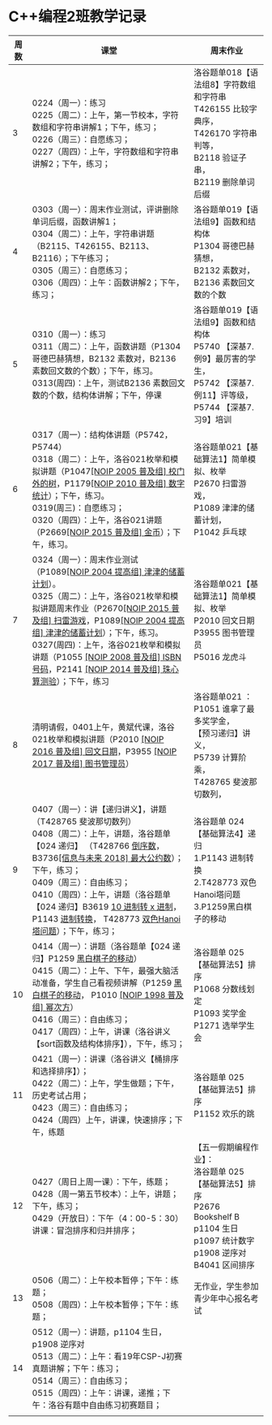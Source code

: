 
# C++编程2班教学记录

| 周数  | 课堂                                                                                                                                                                                                                                                                                                                                                                                                                                                                                                                                                                                          | 周末作业                                                                                                       |
| --- | ------------------------------------------------------------------------------------------------------------------------------------------------------------------------------------------------------------------------------------------------------------------------------------------------------------------------------------------------------------------------------------------------------------------------------------------------------------------------------------------------------------------------------------------------------------------------------------------- | ---------------------------------------------------------------------------------------------------------- |
| 3   | 0224（周一）：练习<br />0225（周二）：上午，第一节校本，字符数组和字符串讲解1；下午，练习；<br />0226（周三）：自愿练习；<br />0227（周四）：上午，字符数组和字符串讲解2；下午，练习；                                                                                                                                                                                                                                                                                                                                                                                                                                                                               | 洛谷题单018【语法组8】字符数组和字符串<br/>T426155 比较字典序，<br/>T426170 字符串判等，<br/>B2118 验证子串，<br/>B2119 删除单词后缀               |
| 4   | 0303（周一）：周末作业测试，评讲删除单词后缀，函数讲解1；<br />0304（周二）：上午，字符串讲题（B2115、T426155、B2113、B2116）；下午练习；<br />0305（周三）：自愿练习；<br />0306（周四）：上午：函数讲解2；下午，练习；                                                                                                                                                                                                                                                                                                                                                                                                                                                   | 洛谷题单019【语法组9】函数和结构体<br/>P1304 哥德巴赫猜想，<br/>B2132 素数对，<br/>B2136 素数回文数的个数                                    |
| 5   | 0310（周一）：练习<br />0311（周二）：上午，函数讲题（P1304 哥德巴赫猜想，B2132 素数对，B2136 素数回文数的个数）；下午，练习。<br />0313(周四)：上午，测试B2136 素数回文数的个数，结构体讲解；下午，停课                                                                                                                                                                                                                                                                                                                                                                                                                                                               | 洛谷题单019【语法组9】函数和结构体<br/>P5740 【深基7.例9】最厉害的学生，<br/>P5742 【深基7.例11】评等级，<br/>P5744 【深基7.习9】培训                 |
| 6   | 0317（周一）：结构体讲题（P5742，P5744）<br>0318（周二）：上午，洛谷021枚举和模拟讲题（P1047[[NOIP 2005 普及组] 校门外的树](https://www.luogu.com.cn/problem/P1047 "[NOIP 2005 普及组] 校门外的树")，P1179[[NOIP 2010 普及组] 数字统计](https://www.luogu.com.cn/problem/P1179 "[NOIP 2010 普及组] 数字统计")）；下午，练习。<br>0319(周三)：自愿练习；<br>0320（周四）：上午，洛谷021讲题（P2669[[NOIP 2015 普及组] 金币](https://www.luogu.com.cn/problem/P2669 "[NOIP 2015 普及组] 金币")）；下午，练习。                                                                                                                                                                                             | 洛谷题单021【基础算法1】简单模拟、枚举<br>P2670 扫雷游戏，<br>P1089 津津的储蓄计划，<br>P1042 乒乓球                                        |
| 7   | 0324（周一）：周末作业测试（P1089[[NOIP 2004 提高组] 津津的储蓄计划](https://www.luogu.com.cn/problem/P1089 "[NOIP 2004 提高组] 津津的储蓄计划")）。<br>0325（周二）：上午，洛谷021枚举和模拟讲题周末作业（P2670[[NOIP 2015 普及组] 扫雷游戏](https://www.luogu.com.cn/problem/P2670 "[NOIP 2015 普及组] 扫雷游戏")，P1089[[NOIP 2004 提高组] 津津的储蓄计划](https://www.luogu.com.cn/problem/P1089 "[NOIP 2004 提高组] 津津的储蓄计划")）；下午，练习。<br/> 0327(周四)：上午，洛谷021枚举和模拟讲题（P1055 [[NOIP 2008 普及组] ISBN 号码](https://www.luogu.com.cn/problem/P1055 "[NOIP 2008 普及组] ISBN 号码")，P2141 [[NOIP 2014 普及组] 珠心算测验](https://www.luogu.com.cn/problem/P2141 "[NOIP 2014 普及组] 珠心算测验")）；下午，练习 | 洛谷题单021【基础算法1】简单模拟、枚举<br>P2010 回文日期<br>P3955 图书管理员<br>P5016 龙虎斗                                            |
| 8   | 清明请假，0401上午，黄斌代课，洛谷021枚举和模拟讲题（P2010 [[NOIP 2016 普及组] 回文日期](https://www.luogu.com.cn/problem/P2010 "[NOIP 2016 普及组] 回文日期")，P3955 [[NOIP 2017 普及组] 图书管理员](https://www.luogu.com.cn/problem/P3955 "[NOIP 2017 普及组] 图书管理员")）                                                                                                                                                                                                                                                                                                                                                                    | 洛谷题单021 ：P1051 谁拿了最多奖学金，<br>【预习递归】讲义，<br>P5739 计算阶乘，<br>T428765 斐波那切数列，<br>                                |
| 9   | 0407（周一）：讲【递归讲义】，讲题（T428765 斐波那切数列）<br>0408（周二）：上午，讲题，洛谷题单【024 递归】 （T428766  [倒序数](https://www.luogu.com.cn/problem/T428766)，B3736[[信息与未来 2018] 最大公约数](https://www.luogu.com.cn/problem/B3736 "[信息与未来 2018] 最大公约数")）；下午，练习；<br>0409（周三）：自由练习；<br>0410（周四）：上午，讲题（洛谷题单【024 递归】B3619 [10 进制转 x 进制](https://www.luogu.com.cn/problem/B3619 "10 进制转 x 进制")， P1143 [进制转换](https://www.luogu.com.cn/problem/P1143 "进制转换")， T428773 [双色Hanoi塔问题](https://www.luogu.com.cn/problem/T428773 "双色Hanoi塔问题")）；下午，练习；                                                                                     | 洛谷题单 024【基础算法4】递归<br>1.P1143 进制转换<br>2.T428773 双色Hanoi塔问题<br>3.P1259黑白棋子的移动                                |
| 10  | 0414（周一）：讲题（洛谷题单【024 递归】P1259 [黑白棋子的移动](https://www.luogu.com.cn/problem/P1259 "黑白棋子的移动")）<br>0415（周二）：上午、下午，最强大脑活动准备，学生自己看视频讲解（P1259 [黑白棋子的移动](https://www.luogu.com.cn/problem/P1259 "黑白棋子的移动")， P1010 [[NOIP 1998 普及组] 幂次方](https://www.luogu.com.cn/problem/P1010 "[NOIP 1998 普及组] 幂次方")）<br>0416（周三）：自由练习；<br>0417（周四）：上午，讲课（洛谷讲义【sort函数及结构体排序】），下午，练习；                                                                                                                                                                                                                                | 洛谷题单 025【基础算法5】排序<br>P1068 分数线划定<br>P1093 奖学金<br>P1271 选举学生会                                               |
| 11  | 0421（周一）：讲课（洛谷讲义【桶排序和选择排序】）；<br>0422（周二）：上午，学生做题；下午，历史考试占用；<br>0423（周三）：自由练习；<br>0424（周四）上午，讲课，快速排序；下午，练题                                                                                                                                                                                                                                                                                                                                                                                                                                                                                   | 洛谷题单 025【基础算法5】排序<br>P1152 欢乐的跳                                                                            |
| 12  | 0427（周日上周一课）：下午，练题；<br>0428（周一第五节校本）：上午，讲题；下午，练习；<br>0429（开放日）：下午（4：00-5：30）讲课：冒泡排序和归并排序；                                                                                                                                                                                                                                                                                                                                                                                                                                                                                                   | 【五一假期编程作业】：<br>洛谷题单 025【基础算法5】排序<br>P2676 Bookshelf B<br>p1104 生日<br>p1097 统计数字<br>p1908 逆序对<br>B4041 区间排序 |
| 13  | 0506（周二）：上午校本暂停；下午：练题；<br>0508（周四）：上午校本暂停；下午：练题；                                                                                                                                                                                                                                                                                                                                                                                                                                                                                                                                            | 无作业，学生参加青少年中心报名考试                                                                                          |
| 14  | 0512（周一）：讲题，p1104 生日，p1908 逆序对<br>0513（周二）：上午：看19年CSP-J初赛真题讲解；下午：练习；<br>0514（周三）：自由练习；<br>0515（周四）：上午：讲课，递推；下午：洛谷有题中自由练习初赛题目；                                                                                                                                                                                                                                                                                                                                                                                                                                                               |                                                                                                            |
|     |                                                                                                                                                                                                                                                                                                                                                                                                                                                                                                                                                                                             |                                                                                                            |

<!--stackedit_data:
eyJoaXN0b3J5IjpbLTEzNzcxMDg0ODBdfQ==
-->